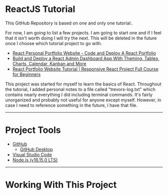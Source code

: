 # ReactJS Tutorial

This GitHub Repository is based on one and only one tutorial:.

For now, I am going to list a few projects. I am going to start one and if I feel that it isn't worth doing I will try the next. This will be deleted in the future once I choose which tutorial project to go with.
- [React Personal Portfolio Website - Code and Deploy A React Portfolio](https://youtu.be/x7mwVn2z3Sk)
- [Build and Deploy a React Admin Dashboard App With Theming, Tables, Charts, Calendar, Kanban and More](https://youtu.be/jx5hdo50a2M)
- [React Portfolio Website Tutorial | Responsive React Project Full Course for Beginners](https://youtu.be/7WwtzsSHdpI)


This project was started for myself to learn the basics of React. Throughout the tutorial, I added personal notes to a file called "trevors-log.txt" which contains nearly everything I did including terminal commands. It's fairly unorganized and probably not useful for anyone except myself. However, in case I need to reference something in the future, I have that file.

---

# Project Tools

- [GitHub](https://github.com/)
   - [GitHub Desktop](https://desktop.github.com/)
- [Visual Studio Code](https://code.visualstudio.com/)
- [Node.js (v16.15.0 LTS)](https://nodejs.org/en/)


---

# Working With This Project




